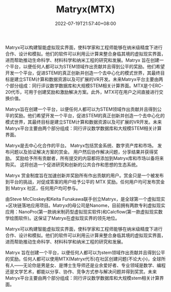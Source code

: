 ﻿---
weight: 
title: "Matryx(MTX)"
description: "Matryx可以构建智能虚拟现实界面，使科学家和工程师能够在纳米级精度下进行合作、设计和模拟"
date: 2022-07-19T21:57:40+08:00
lastmod: 2022-07-19T16:45:40+08:00
draft: false
authors: ["seven"]
featuredImage: "matryxmtx.webp"
link: "https://nanome.ai/"
tags: ["数字代币","Matryx(MTX)"]
categories: ["navigation"]
navigation: ["数字代币"]
lightgallery: true
toc: true
pinned: false
recommend: false
recommend1: false
---
Matryx可以构建智能虚拟现实界面，使科学家和工程师能够在纳米级精度下进行合作、设计和模拟。他们的软件可以利用云计算来整合身临其境的虚拟现实界面，进而帮助推动生命科学、材料科学和纳米工程的研究和发展。Matryx 旨在创建一个平台，以便任何人都可以为STEM领域作出贡献并且得到公平的奖励。他们希望开发一个平台，促进STEM的真正创新并创造一个去中心化的模式世界，其最终目标是建立STEM计算和数据资源以及可扩展的VR开发。未来Matryx平台主要由两个部分组成：同行评议数学数据库和大规模STEM相关计算界面。MTX是个ERC-20代币，可用于创建奖励和激励解决方案。此外，MTX可在用户之间直接进行交换价值。

Matryx旨在创建一个平台，以便任何人都可以为STEM领域作出贡献并且得到公平的奖励。他们希望开发一个平台，促进STEM的真正创新并创造一个去中心化的模式世界，其最终目标是建立STEM计算和数据资源以及可扩展的VR开发。未来Matryx平台主要由两个部分组成：同行评议数学数据库和大规模STEM相关计算界面。

Matryx是去中心化合作的平台。 Matryx包括赏金系统、数字资产库和市场。 发布问题以及验证解决方案的赏金。 用户然后协作解决问题，分享结果并获得奖励。 奖励给予所有贡献者，所有提交的内容都将添加到Matryx库和市场以备将来购买。 这将创造一个促进研究和创新的公共合作和思想的生态系统。

Matryx 赏金制度旨在加速创新并奖励所有作出贡献的用户。赏金只是一个被发布到平台的挑战，对促成答案的用户给予公平的 MTX 奖励。任何用户均可发布赏金到 Matryx 社区，任何用户均可参与。

由Steve McCloskey和Keita Funakawa联手创立Matryx，是全球第一个虚拟现实+区块链落地应用项目。Matryx的母公司是Nanome，目前拥有两款专利虚拟现实应用：NanoPro(第一款纳米制药型虚拟现实软件)和Calcflow(第一款虚拟现实数学绘图软件)。这保证了Matryx在虚拟现实界的领先地位。

Matryx可以构建智能虚拟现实界面，使科学家和工程师能够在纳米级精度下进行合作、设计和模拟。他们的软件可以利用云计算来整合身临其境的虚拟现实界面，进而帮助推动生命科学、材料科学和纳米工程的研究和发展。

Matryx 旨在创建一个平台，以便任何人都可以为stem领域作出贡献并且得到公平的奖励。任何人都可以使用MTX(Matryx代币)在社区创建问题(不论大小)，全球所有人——无论你是男是女、是博士生导师还是业余爱好者、专业领域是数学、编程还是文学艺术，都能以分享、协作、竞争方式参与解决问题并得到奖赏。未来Matryx平台主要由两个部分组成：同行评议数学数据库和大规模stem相关计算界面。